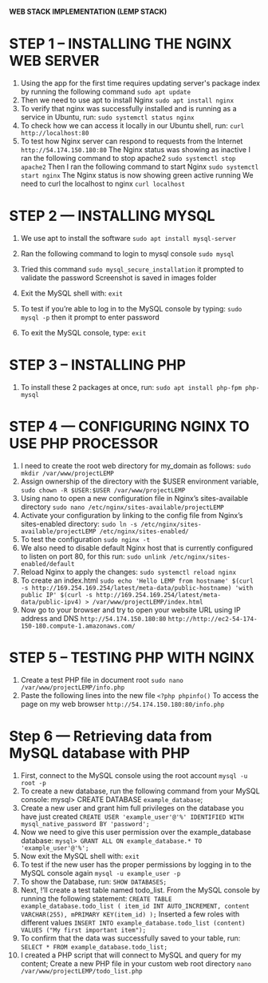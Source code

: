 
**WEB STACK IMPLEMENTATION (LEMP STACK)**
# STEP 1 – INSTALLING THE NGINX WEB SERVER
1. Using the app for the first time requires updating server's package index by running the following command
`sudo apt update`
2. Then we need to use apt to install Nginx
`sudo apt install nginx`
3. To verify that nginx was successfully installed and is running as a service in Ubuntu, run:
`sudo systemctl status nginx`
4. To check how we can access it locally in our Ubuntu shell, run:
`curl http://localhost:80`
5. To test how Nginx server can respond to requests from the Internet
`http://54.174.150.180:80` The Nginx status was showing as inactive
I ran the following command to stop apache2
`sudo systemctl stop apache2`
Then I ran the following command to start Nginx
`sudo systemctl start nginx` The Nginx status is now showing green active running
We need to curl the localhost to nginx
`curl localhost`

# STEP 2 — INSTALLING MYSQL
1. We use apt to install the software 
`sudo apt install mysql-server`

2. Ran the following command to login to mysql console 
`sudo mysql` 
3. Tried this command `sudo mysql_secure_installation` it prompted to validate the password
Screenshot is saved in images folder 
4. Exit the MySQL shell with:
`exit`
5. To test if you’re able to log in to the MySQL console by typing:
`sudo mysql -p` then it prompt to enter password
6. To exit the MySQL console, type:
`exit` 

# STEP 3 – INSTALLING PHP
1. To install these 2 packages at once, run:
`sudo apt install php-fpm php-mysql`

# STEP 4 — CONFIGURING NGINX TO USE PHP PROCESSOR
1. I need to create the root web directory for my_domain as follows:
`sudo mkdir /var/www/projectLEMP`
2. Assign ownership of the directory with the $USER environment variable,
`sudo chown -R $USER:$USER /var/www/projectLEMP`
3.  Using nano to open a new configuration file in Nginx’s sites-available directory
`sudo nano /etc/nginx/sites-available/projectLEMP`
4. Activate your configuration by linking to the config file from Nginx’s sites-enabled directory:
`sudo ln -s /etc/nginx/sites-available/projectLEMP /etc/nginx/sites-enabled/`
5. To test the configuration
`sudo nginx -t`
6. We also need to disable default Nginx host that is currently configured to listen on port 80, for this run:
`sudo unlink /etc/nginx/sites-enabled/default`
7. Reload Nginx to apply the changes:
`sudo systemctl reload nginx`
8. To create an index.html
`sudo echo 'Hello LEMP from hostname' $(curl -s http://169.254.169.254/latest/meta-data/public-hostname) 'with public IP' $(curl -s http://169.254.169.254/latest/meta-data/public-ipv4) > /var/www/projectLEMP/index.html`
9. Now go to your browser and try to open your website URL using IP address and DNS
`http://54.174.150.180:80`
`http://http://ec2-54-174-150-180.compute-1.amazonaws.com/`

# STEP 5 – TESTING PHP WITH NGINX
1. Create a test PHP file in document root
`sudo nano /var/www/projectLEMP/info.php`
2.  Paste the following lines into the new file
`<?php
phpinfo()`
To access the page on my web browser
`http://54.174.150.180:80/info.php`

# Step 6 — Retrieving data from MySQL database with PHP
1. First, connect to the MySQL console using the root account
`mysql -u root -p`
2. To create a new database, run the following command from your MySQL console:
mysql> CREATE DATABASE `example_database`;
3. Create a new user and grant him full privileges on the database you have just created
`CREATE USER 'example_user'@'%' IDENTIFIED WITH mysql_native_password BY 'password';`
4. Now we need to give this user permission over the example_database database:
`mysql> GRANT ALL ON example_database.* TO 'example_user'@'%';`
5. Now exit the MySQL shell with:
`exit`
6. To test if the new user has the proper permissions by logging in to the MySQL console again
`mysql -u example_user -p`
7. To show the Database, run:
    `SHOW DATABASES;`
8. Next, !’ll create a test table named todo_list. From the MySQL console by running the following statement:
`CREATE TABLE example_database.todo_list (
item_id INT AUTO_INCREMENT,
content VARCHAR(255),
mPRIMARY KEY(item_id)
);`
Inserted a few roles with different values 
`INSERT INTO example_database.todo_list (content) VALUES ("My first important item");`
9. To confirm that the data was successfully saved to your table, run:
`SELECT * FROM example_database.todo_list;`
10. I created a PHP script that will connect to MySQL and query for my content; Create a new PHP file in your custom web root directory
`nano /var/www/projectLEMP/todo_list.php`
